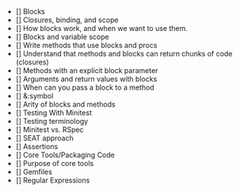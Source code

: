- [] Blocks
- [] Closures, binding, and scope
- [] How blocks work, and when we want to use them.
- [] Blocks and variable scope
- [] Write methods that use blocks and procs
- [] Understand that methods and blocks can return chunks of code (closures)
- [] Methods with an explicit block parameter
- [] Arguments and return values with blocks
- [] When can you pass a block to a method
- [] &:symbol
- [] Arity of blocks and methods
- [] Testing With Minitest
- [] Testing terminology
- [] Minitest vs. RSpec
- [] SEAT approach
- [] Assertions
- [] Core Tools/Packaging Code
- [] Purpose of core tools
- [] Gemfiles
- [] Regular Expressions

